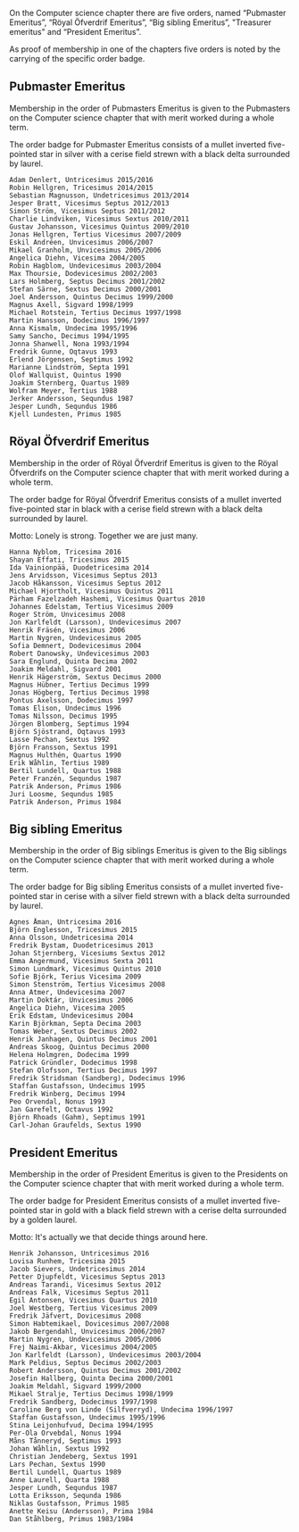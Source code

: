 On the Computer science chapter there are five orders, named “Pubmaster Emeritus”, “Röyal Öfverdrif Emeritus”, “Big sibling Emeritus”, "Treasurer emeritus" and “President Emeritus”.

As proof of membership in one of the chapters five orders is noted by the carrying of the specific order badge.

## Pubmaster Emeritus

Membership in the order of Pubmasters Emeritus is given to the Pubmasters on the Computer science chapter that with merit worked during a whole term.

The order badge for Pubmaster Emeritus consists of a mullet inverted five-pointed star in silver with a cerise field strewn with a black delta surrounded by laurel.

    Adam Denlert, Untricesimus 2015/2016
    Robin Hellgren, Tricesimus 2014/2015
    Sebastian Magnusson, Undetricesimus 2013/2014
    Jesper Bratt, Vicesimus Septus 2012/2013
    Simon Ström, Vicesimus Septus 2011/2012
    Charlie Lindviken, Vicesimus Sextus 2010/2011
    Gustav Johansson, Vicesimus Quintus 2009/2010
    Jonas Hellgren, Tertius Vicesimus 2007/2009
    Eskil Andréen, Unvicesimus 2006/2007
    Mikael Granholm, Unvicesimus 2005/2006
    Angelica Diehn, Vicesima 2004/2005
    Robin Hagblom, Undevicesimus 2003/2004
    Max Thoursie, Dodevicesimus 2002/2003
    Lars Holmberg, Septus Decimus 2001/2002
    Stefan Särne, Sextus Decimus 2000/2001
    Joel Andersson, Quintus Decimus 1999/2000
    Magnus Axell, Sigvard 1998/1999
    Michael Rotstein, Tertius Decimus 1997/1998
    Martin Hansson, Dodecimus 1996/1997
    Anna Kismalm, Undecima 1995/1996
    Samy Sancho, Decimus 1994/1995
    Jonna Shanwell, Nona 1993/1994
    Fredrik Gunne, Oqtavus 1993
    Erlend Jörgensen, Septimus 1992
    Marianne Lindström, Septa 1991
    Olof Wallquist, Quintus 1990
    Joakim Sternberg, Quartus 1989
    Wolfram Meyer, Tertius 1988
    Jerker Andersson, Sequndus 1987
    Jesper Lundh, Sequndus 1986
    Kjell Lundesten, Primus 1985

## Röyal Öfverdrif Emeritus

Membership in the order of Röyal Öfverdrif Emeritus is given to the Röyal Öfverdrifs on the Computer science chapter that with merit worked during a whole term.

The order badge for Röyal Öfverdrif Emeritus consists of a mullet inverted five-pointed star in black with a cerise field strewn with a black delta surrounded by laurel.

Motto: Lonely is strong. Together we are just many.

    Hanna Nyblom, Tricesima 2016
    Shayan Effati, Tricesimus 2015
    Ida Vainionpää, Duodetricesima 2014
    Jens Arvidsson, Vicesimus Septus 2013
    Jacob Håkansson, Vicesimus Septus 2012
    Michael Hjortholt, Vicesimus Quintus 2011
    Pärham Fazelzadeh Hashemi, Vicesimus Quartus 2010
    Johannes Edelstam, Tertius Vicesimus 2009
    Roger Ström, Unvicesimus 2008
    Jon Karlfeldt (Larsson), Undevicesimus 2007
    Henrik Fräsén, Vicesimus 2006
    Martin Nygren, Undevicesimus 2005
    Sofia Demnert, Dodevicesimus 2004
    Robert Danowsky, Undevicesimus 2003
    Sara Englund, Quinta Decima 2002
    Joakim Meldahl, Sigvard 2001
    Henrik Hägerström, Sextus Decimus 2000
    Magnus Hübner, Tertius Decimus 1999
    Jonas Högberg, Tertius Decimus 1998
    Pontus Axelsson, Dodecimus 1997
    Tomas Elison, Undecimus 1996
    Tomas Nilsson, Decimus 1995
    Jörgen Blomberg, Septimus 1994
    Björn Sjöstrand, Oqtavus 1993
    Lasse Pechan, Sextus 1992
    Björn Fransson, Sextus 1991
    Magnus Hulthén, Quartus 1990
    Erik Wåhlin, Tertius 1989
    Bertil Lundell, Quartus 1988
    Peter Franzén, Sequndus 1987
    Patrik Anderson, Primus 1986
    Juri Loosme, Sequndus 1985
    Patrik Anderson, Primus 1984

## Big sibling Emeritus

Membership in the order of Big siblings Emeritus is given to the Big siblings on the Computer science chapter that with merit worked during a whole term.

The order badge for Big sibling Emeritus consists of a mullet inverted five-pointed star in cerise with a silver field strewn with a black delta surrounded by laurel.

    Agnes Åman, Untricesima 2016
    Björn Englesson, Tricesimus 2015
    Anna Olsson, Undetricesima 2014
    Fredrik Bystam, Duodetricesimus 2013
    Johan Stjernberg, Vicesiums Sextus 2012
    Emma Angermund, Vicesimus Sexta 2011
    Simon Lundmark, Vicesimus Quintus 2010
    Sofie Björk, Terius Vicesima 2009
    Simon Stenström, Tertius Vicesimus 2008
    Anna Atmer, Undevicesima 2007
    Martin Doktár, Unvicesimus 2006
    Angelica Diehn, Vicesima 2005
    Erik Edstam, Undevicesimus 2004
    Karin Björkman, Septa Decima 2003
    Tomas Weber, Sextus Decimus 2002
    Henrik Janhagen, Quintus Decimus 2001
    Andreas Skoog, Quintus Decimus 2000
    Helena Holmgren, Dodecima 1999
    Patrick Gründler, Dodecimus 1998
    Stefan Olofsson, Tertius Decimus 1997
    Fredrik Stridsman (Sandberg), Dodecimus 1996
    Staffan Gustafsson, Undecimus 1995
    Fredrik Winberg, Decimus 1994
    Peo Orvendal, Nonus 1993
    Jan Garefelt, Octavus 1992
    Björn Rhoads (Gahm), Septimus 1991
    Carl-Johan Graufelds, Sextus 1990

## President Emeritus

Membership in the order of President Emeritus is given to the Presidents on the Computer science chapter that with merit worked during a whole term.

The order badge for President Emeritus consists of a mullet inverted five-pointed star in gold with a black field strewn with a cerise delta surrounded by a golden laurel.

Motto: It's actually we that decide things around here.

    Henrik Johansson, Untricesimus 2016
    Lovisa Runhem, Tricesima 2015
    Jacob Sievers, Undetricesimus 2014
    Petter Djupfeldt, Vicesimus Septus 2013
    Andreas Tarandi, Vicesimus Sextus 2012
    Andreas Falk, Vicesimus Septus 2011
    Egil Antonsen, Vicesimus Quartus 2010
    Joel Westberg, Tertius Vicesimus 2009
    Fredrik Jäfvert, Dovicesimus 2008
    Simon Habtemikael, Dovicesimus 2007/2008
    Jakob Bergendahl, Unvicesimus 2006/2007
    Martin Nygren, Undevicesimus 2005/2006
    Frej Naimi-Akbar, Vicesimus 2004/2005
    Jon Karlfeldt (Larsson), Undevicesimus 2003/2004
    Mark Peldius, Septus Decimus 2002/2003
    Robert Andersson, Quintus Decimus 2001/2002
    Josefin Hallberg, Quinta Decima 2000/2001
    Joakim Meldahl, Sigvard 1999/2000
    Mikael Stralje, Tertius Decimus 1998/1999
    Fredrik Sandberg, Dodecimus 1997/1998
    Caroline Berg von Linde (Silfverryd), Undecima 1996/1997
    Staffan Gustafsson, Undecimus 1995/1996
    Stina Leijonhufvud, Decima 1994/1995
    Per-Ola Orvebdal, Nonus 1994
    Måns Tånneryd, Septimus 1993
    Johan Wåhlin, Sextus 1992
    Christian Jendeberg, Sextus 1991
    Lars Pechan, Sextus 1990
    Bertil Lundell, Quartus 1989
    Anne Laurell, Quarta 1988
    Jesper Lundh, Sequndus 1987
    Lotta Eriksson, Sequnda 1986
    Niklas Gustafsson, Primus 1985
    Anette Keisu (Andersson), Prima 1984
    Dan Ståhlberg, Primus 1983/1984 

